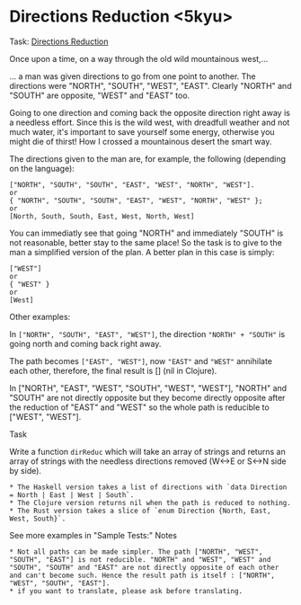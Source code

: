 # Directions Reduction <5kyu>

Task: [Directions Reduction](https://www.codewars.com/kata/550f22f4d758534c1100025a)

Once upon a time, on a way through the old wild mountainous west,…

… a man was given directions to go from one point to another. The directions were "NORTH", "SOUTH", "WEST", "EAST". Clearly "NORTH" and "SOUTH" are opposite, "WEST" and "EAST" too.

Going to one direction and coming back the opposite direction right away is a needless effort. Since this is the wild west, with dreadfull weather and not much water, it's important to save yourself some energy, otherwise you might die of thirst!
How I crossed a mountainous desert the smart way.

The directions given to the man are, for example, the following (depending on the language):
```
["NORTH", "SOUTH", "SOUTH", "EAST", "WEST", "NORTH", "WEST"].
or
{ "NORTH", "SOUTH", "SOUTH", "EAST", "WEST", "NORTH", "WEST" };
or
[North, South, South, East, West, North, West]
```
You can immediatly see that going "NORTH" and immediately "SOUTH" is not reasonable, better stay to the same place! So the task is to give to the man a simplified version of the plan. A better plan in this case is simply:
```
["WEST"]
or
{ "WEST" }
or
[West]
```
Other examples:

In `["NORTH", "SOUTH", "EAST", "WEST"]`, the direction `"NORTH" + "SOUTH"` is going north and coming back right away.

The path becomes `["EAST", "WEST"]`, now `"EAST"` and `"WEST"` annihilate each other, therefore, the final result is [] (nil in Clojure).

In ["NORTH", "EAST", "WEST", "SOUTH", "WEST", "WEST"], "NORTH" and "SOUTH" are not directly opposite but they become directly opposite after the reduction of "EAST" and "WEST" so the whole path is reducible to ["WEST", "WEST"].

Task

Write a function `dirReduc` which will take an array of strings and returns an array of strings with the needless directions removed (W<->E or S<->N side by side).

    * The Haskell version takes a list of directions with `data Direction = North | East | West | South`.
    * The Clojure version returns nil when the path is reduced to nothing.
    * The Rust version takes a slice of `enum Direction {North, East, West, South}`.

See more examples in "Sample Tests:"
Notes

    * Not all paths can be made simpler. The path ["NORTH", "WEST", "SOUTH", "EAST"] is not reducible. "NORTH" and "WEST", "WEST" and "SOUTH", "SOUTH" and "EAST" are not directly opposite of each other and can't become such. Hence the result path is itself : ["NORTH", "WEST", "SOUTH", "EAST"].
    * if you want to translate, please ask before translating.


